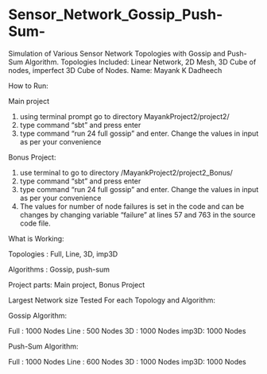 # Sensor_Network_Gossip_Push-Sum-
Simulation of Various Sensor Network Topologies with Gossip and Push-Sum Algorithm.
Topologies Included: Linear Network, 2D Mesh, 3D Cube of nodes, imperfect 3D Cube of Nodes.
Name:   Mayank K Dadheech



How to Run:

Main project
1. using terminal prompt go to directory MayankProject2/project2/
2. type command  “sbt”  and press enter
3. type command  “run 24 full gossip” and enter. Change the values in input as per your convenience

Bonus Project:
1. use terminal to go to directory /MayankProject2/project2_Bonus/
2. type command  “sbt”  and press enter
3. type command  “run 24 full gossip” and enter. Change the values in input as per your convenience
4. The values for number of node failures is set in the code and can be changes by changing variable “failure” at lines 57 and 763 in the source code file.


What is Working:

Topologies   : Full, Line, 3D, imp3D

Algorithms   : Gossip, push-sum

Project parts: Main project, Bonus Project



Largest Network size Tested For each Topology and Algorithm:

Gossip Algorithm:

Full  :  1000 Nodes
Line :  500  Nodes
3D   :  1000 Nodes
imp3D:  1000 Nodes


Push-Sum Algorithm: 

Full  : 1000 Nodes
Line :  600  Nodes
3D   :  1000 Nodes
imp3D: 1000 Nodes





